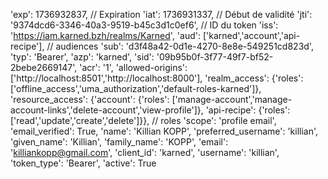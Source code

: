 'exp': 1736932837, // Expiration
'iat': 1736931337, // Début de validité
'jti': '9374dcd6-3346-40a3-9519-b45c3d1c0ef6', // ID du token
'iss': 'https://iam.karned.bzh/realms/Karned',
'aud': ['karned','account','api-recipe'], // audiences
'sub': 'd3f48a42-0d1e-4270-8e8e-549251cd823d',
'typ': 'Bearer',
'azp': 'karned',
'sid': '09b95b0f-3f77-49f7-bf52-2bebe2669147',
'acr': '1',
'allowed-origins': ['http://localhost:8501','http://localhost:8000'],
'realm_access': {'roles': ['offline_access','uma_authorization','default-roles-karned']},
'resource_access': {'account': {'roles': ['manage-account','manage-account-links','delete-account','view-profile']},
'api-recipe': {'roles': ['read','update','create','delete']}}, // roles
'scope': 'profile email',
'email_verified': True,
'name': 'Killian KOPP',
'preferred_username': 'killian',
'given_name': 'Killian',
'family_name': 'KOPP',
'email': 'killiankopp@gmail.com',
'client_id': 'karned',
'username': 'killian',
'token_type': 'Bearer',
'active': True